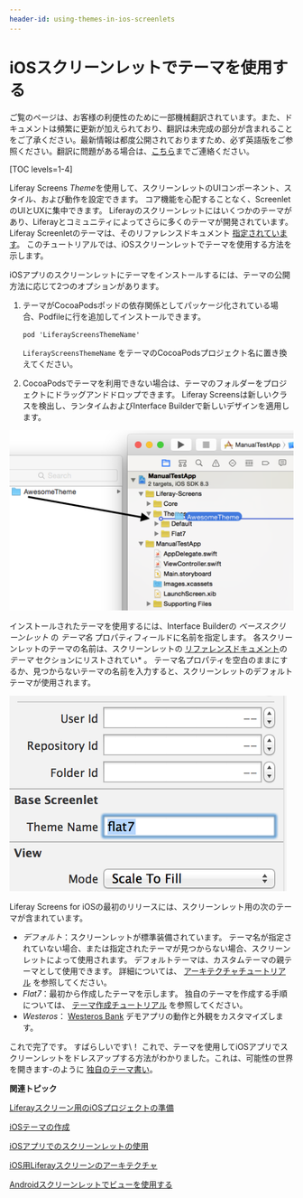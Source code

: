 ```yaml
---
header-id: using-themes-in-ios-screenlets
---
```


# iOSスクリーンレットでテーマを使用する

<p class="alert alert-info"><span class="wysiwyg-color-blue120">ご覧のページは、お客様の利便性のために一部機械翻訳されています。また、ドキュメントは頻繁に更新が加えられており、翻訳は未完成の部分が含まれることをご了承ください。最新情報は都度公開されておりますため、必ず英語版をご参照ください。翻訳に問題がある場合は、<a href="mailto:support-content-jp@liferay.com">こちら</a>までご連絡ください。</span></p>

[TOC levels=1-4]

Liferay Screens *Theme*を使用して、スクリーンレットのUIコンポーネント、スタイル、および動作を設定できます。 コア機能を心配することなく、ScreenletのUIとUXに集中できます。 Liferayのスクリーンレットにはいくつかのテーマがあり、Liferayとコミュニティによってさらに多くのテーマが開発されています。 Liferay Screenletのテーマは、そのリファレンスドキュメント [指定されています](/docs/7-1/reference/-/knowledge_base/r/screenlets-in-liferay-screens-for-ios)。 このチュートリアルでは、iOSスクリーンレットでテーマを使用する方法を示します。

iOSアプリのスクリーンレットにテーマをインストールするには、テーマの公開方法に応じて2つのオプションがあります。

1.  テーマがCocoaPodsポッドの依存関係としてパッケージ化されている場合、Podfileに行を追加してインストールできます。
   
        pod 'LiferayScreensThemeName'

    `LiferayScreensThemeName` をテーマのCocoaPodsプロジェクト名に置き換えてください。

2.  CocoaPodsでテーマを利用できない場合は、テーマのフォルダーをプロジェクトにドラッグアンドドロップできます。 Liferay Screensは新しいクラスを検出し、ランタイムおよびInterface Builderで新しいデザインを適用します。

![図1：テーマをXcodeプロジェクトにインストールするには、テーマのフォルダーをドラッグアンドドロップします。](../../../images/screens-ios-xcode-install-theme.png)

インストールされたテーマを使用するには、Interface Builderの *ベーススクリーンレット* の *テーマ名* プロパティフィールドに名前を指定します。 各スクリーンレットのテーマの名前は、スクリーンレットの [リファレンスドキュメント](/docs/7-1/reference/-/knowledge_base/r/screenlets-in-liferay-screens-for-ios)の *テーマ* セクションにリストされてい* 。 テーマ名プロパティを空白のままにするか、見つからないテーマの名前を入力すると、スクリーンレットのデフォルトテーマが使用されます。</p>

![図2：Interface Builderでは、*テーマ名*フィールドに名前を入力してスクリーンレットのテーマを指定します。これにより、スクリーンレットの <code>themeName</code> プロパティが設定されます。](../../../images/screens-ios-themes-property.png)

Liferay Screens for iOSの最初のリリースには、スクリーンレット用の次のテーマが含まれています。

  - *デフォルト*：スクリーンレットが標準装備されています。 テーマ名が指定されていない場合、または指定されたテーマが見つからない場合、スクリーンレットによって使用されます。 デフォルトテーマは、カスタムテーマの親テーマとして使用できます。 詳細については、 [アーキテクチャチュートリアル](/docs/7-1/tutorials/-/knowledge_base/t/architecture-of-liferay-screens-for-ios) を参照してください。
  - *Flat7*：最初から作成したテーマを示します。 独自のテーマを作成する手順については、 [テーマ作成チュートリアル](/docs/7-1/tutorials/-/knowledge_base/t/creating-ios-themes) を参照してください。
  - *Westeros*： [Westeros Bank](https://github.com/liferay/liferay-screens/tree/master/ios/Samples/WesterosBank) デモアプリの動作と外観をカスタマイズします。

これで完了です。 すばらしいです\！ これで、テーマを使用してiOSアプリでスクリーンレットをドレスアップする方法がわかりました。これは、可能性の世界を開きます-のように [独自のテーマ書い](/docs/7-1/tutorials/-/knowledge_base/t/creating-ios-themes)。

**関連トピック**

[Liferayスクリーン用のiOSプロジェクトの準備](/docs/7-1/tutorials/-/knowledge_base/t/preparing-ios-projects-for-liferay-screens)

[iOSテーマの作成](/docs/7-1/tutorials/-/knowledge_base/t/creating-ios-themes)

[iOSアプリでのスクリーンレットの使用](/docs/7-1/tutorials/-/knowledge_base/t/using-screenlets-in-ios-apps)

[iOS用Liferayスクリーンのアーキテクチャ](/docs/7-1/tutorials/-/knowledge_base/t/architecture-of-liferay-screens-for-ios)

[Androidスクリーンレットでビューを使用する](/docs/7-1/tutorials/-/knowledge_base/t/using-views-in-android-screenlets)
